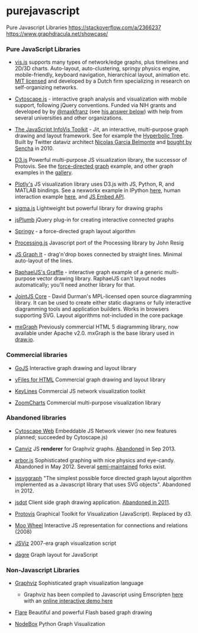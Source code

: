 # purejavascript
Pure Javascript Libraries
https://stackoverflow.com/a/2366237
https://www.graphdracula.net/showcase/
<h3>Pure JavaScript Libraries</h3>
<ul>
<li><p><a href="http://visjs.org/#gallery" rel="noreferrer">vis.js</a> supports many types of network/edge graphs, plus timelines and 2D/3D charts. Auto-layout, auto-clustering, springy physics engine, mobile-friendly, keyboard navigation, hierarchical layout, animation etc. <a href="https://github.com/almende/vis" rel="noreferrer">MIT licensed</a> and developed by a Dutch firm specializing in research on self-organizing networks.</p></li>
<li><p><a href="http://js.cytoscape.org" rel="noreferrer">Cytoscape.js</a> - interactive graph analysis and visualization with mobile support, following jQuery conventions. Funded via NIH grants and developed by by <a href="https://stackoverflow.com/users/947225/maxkfranz">@maxkfranz</a> (see <a href="https://stackoverflow.com/a/10319429/1269037">his answer below</a>) with help from several universities and other organizations.</p></li>
<li><p><a href="http://thejit.org/demos.html" rel="noreferrer">The JavaScript InfoVis Toolkit</a> - Jit, an interactive, multi-purpose graph drawing and layout framework. See for example the <a href="http://philogb.github.io/jit/static/v20/Docs/files/Visualizations/Hypertree-js.html" rel="noreferrer">Hyperbolic Tree</a>. Built by Twitter dataviz architect <a href="http://www.sencha.com/conference/session/sencha-charting-visualization" rel="noreferrer">Nicolas Garcia Belmonte</a> and <a href="http://philogb.github.io/infovis/" rel="noreferrer">bought by Sencha</a> in 2010.</p></li>
<li><p><a href="http://d3js.org/" rel="noreferrer">D3.js</a> Powerful multi-purpose JS visualization library, the successor of Protovis. See the <a href="http://bl.ocks.org/mbostock/4062045" rel="noreferrer">force-directed graph</a> example, and other graph examples in the <a href="https://github.com/mbostock/d3/wiki/Gallery" rel="noreferrer">gallery</a>.</p></li>
<li><p><a href="https://plot.ly./" rel="noreferrer">Plotly's</a> JS visualization library uses D3.js with JS, Python, R, and MATLAB bindings. See a nexworkx example in IPython <a href="https://plot.ly/ipython-notebooks/network-graphs/" rel="noreferrer">here</a>, human interaction example <a href="https://plot.ly/ipython-notebooks/bioinformatics/#In-[54]" rel="noreferrer">here</a>, and <a href="https://github.com/plotly/Embed-API" rel="noreferrer">JS Embed API</a>.</p></li>
<li><p><a href="http://sigmajs.org/" rel="noreferrer">sigma.js</a> Lightweight but powerful library for drawing graphs</p></li>
<li><p><a href="http://jsplumbtoolkit.com/" rel="noreferrer">jsPlumb</a> jQuery plug-in for creating interactive connected graphs</p></li>
<li><p><a href="http://getspringy.com/" rel="noreferrer">Springy</a> - a force-directed graph layout algorithm</p></li>
<li><p><a href="http://processingjs.org/" rel="noreferrer">Processing.js</a> Javascript port of the Processing library by John Resig</p></li>
<li><p><a href="http://js-graph-it.sourceforge.net/" rel="noreferrer">JS Graph It</a> - drag'n'drop boxes connected by straight lines. Minimal auto-layout of the lines.</p></li>
<li><p><a href="http://raphaeljs.com/graffle.html" rel="noreferrer">RaphaelJS's Graffle</a> - interactive graph example of a generic multi-purpose vector drawing library. RaphaelJS can't layout nodes automatically; you'll need another library for that.</p></li>
<li><p><a href="http://www.jointjs.com/demos" rel="noreferrer">JointJS Core</a> - David Durman's MPL-licensed open source diagramming library. It can be used to create either static diagrams or fully interactive diagramming tools and application builders. Works in browsers supporting SVG. Layout algorithms not-included in the core package</p></li>
<li><p><a href="https://github.com/jgraph/mxgraph" rel="noreferrer">mxGraph</a> Previously commercial HTML 5 diagramming library, now available under Apache v2.0. mxGraph is the base library used in <a href="https://www.draw.io?splash=0" rel="noreferrer">draw.io</a>.</p></li>
</ul>
<h3>Commercial libraries</h3>
<ul>
<li><p><a href="http://gojs.net/latest/index.html" rel="noreferrer">GoJS</a> Interactive graph drawing and layout library</p></li>
<li><p><a href="http://www.yworks.com/yfileshtml" rel="noreferrer">yFiles for HTML</a> Commercial graph drawing and layout library</p></li>
<li><p><a href="http://keylines.com/" rel="noreferrer">KeyLines</a> Commercial JS network visualization toolkit</p></li>
<li><p><a href="https://zoomcharts.com" rel="noreferrer">ZoomCharts</a> Commercial multi-purpose visualization library</p></li>
</ul>
<h3>Abandoned libraries</h3>
<ul>
<li><p><a href="http://cytoscapeweb.cytoscape.org/" rel="noreferrer">Cytoscape Web</a> Embeddable JS Network viewer (no new features planned; succeeded by Cytoscape.js)</p></li>
<li><p><a href="http://code.google.com/p/canviz/" rel="noreferrer">Canviz</a> JS <strong>renderer</strong> for Graphviz graphs. <a href="https://code.google.com/p/canviz/source/list" rel="noreferrer">Abandoned</a> in Sep 2013.</p></li>
<li><p><a href="http://arborjs.org/" rel="noreferrer">arbor.js</a> Sophisticated graphing with nice physics and eye-candy. Abandoned in May 2012. Several <a href="https://github.com/samizdatco/arbor/issues/56#issuecomment-62842532" rel="noreferrer">semi-maintained</a> forks exist.</p></li>
<li><p><a href="http://github.com/jackrusher/jssvggraph" rel="noreferrer">jssvggraph</a> "The simplest possible force directed graph layout algorithm implemented as a Javascript library that uses SVG objects". Abandoned in 2012.</p></li>
<li><p><a href="https://code.google.com/p/jsdot/" rel="noreferrer">jsdot</a> Client side graph drawing application. <a href="https://code.google.com/p/jsdot/source/list" rel="noreferrer">Abandoned in 2011</a>.</p></li>
<li><p><a href="http://vis.stanford.edu/protovis/ex/force.html" rel="noreferrer">Protovis</a> Graphical Toolkit for Visualization (JavaScript). Replaced by d3.</p></li>
<li><p><a href="http://labs.unwieldy.net/moowheel/" rel="noreferrer">Moo Wheel</a> Interactive JS representation for connections and relations (2008)</p></li>
<li><p><a href="http://www.jsviz.org/" rel="noreferrer">JSViz</a> 2007-era graph visualization script</p></li>
<li><p><a href="https://github.com/cpettitt/dagre" rel="noreferrer">dagre</a> Graph layout for JavaScript</p></li>
</ul>
<h3>Non-Javascript Libraries</h3>
<ul>
<li><p><a href="http://www.graphviz.org/" rel="noreferrer">Graphviz</a> Sophisticated graph visualization language</p>

<ul>
<li>Graphviz has been compiled to Javascript using Emscripten <a href="https://github.com/mdaines/viz.js/" rel="noreferrer">here</a> with an <a href="http://mdaines.github.io/viz.js/" rel="noreferrer">online interactive demo here</a></li>
</ul></li>
<li><p><a href="http://flare.prefuse.org/" rel="noreferrer">Flare</a> Beautiful and powerful Flash based graph drawing</p></li>
<li><p><a href="http://nodebox.net/code/index.php/Graph" rel="noreferrer">NodeBox</a> Python Graph Visualization</p></li>
</ul>
